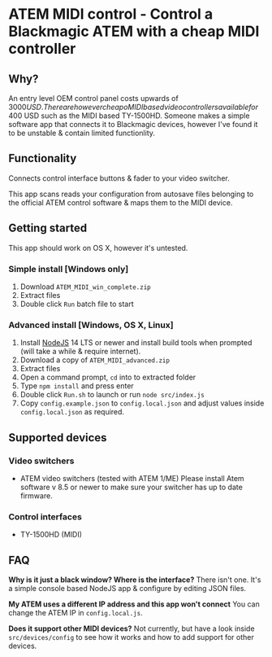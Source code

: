 # ATEM MIDI control - Control a Blackmagic ATEM with a cheap MIDI controller

## Why?

An entry level OEM control panel costs upwards of $3000 USD.
There are however cheapo MIDI based video controllers available for ~$400 USD such as the MIDI based TY-1500HD.
Someone makes a simple software app that connects it to Blackmagic devices, however I've found it to be unstable & contain limited functionlity.

## Functionality

Connects control interface buttons & fader to your video switcher.

This app scans reads your configuration from autosave files belonging to the official ATEM control software & maps them to the MIDI device.

## Getting started

This app should work on OS X, however it's untested.

### Simple install [Windows only]

1. Download `ATEM_MIDI_win_complete.zip`
2. Extract files
3. Double click `Run` batch file to start

### Advanced install [Windows, OS X, Linux]

1. Install [NodeJS](https://nodejs.org/en/download/) 14 LTS or newer and install build tools when prompted (will take a while & require internet).
2. Download a copy of `ATEM_MIDI_advanced.zip`
3. Extract files
4. Open a command prompt, `cd` into to extracted folder
5. Type `npm install` and press enter
6. Double click `Run.sh` to launch or run `node src/index.js`
7. Copy `config.example.json` to `config.local.json` and adjust values inside `config.local.json` as required.

## Supported devices

### Video switchers
- ATEM video switchers (tested with ATEM 1/ME)
  Please install Atem software v 8.5 or newer to make sure your switcher has up to date firmware.

### Control interfaces
- TY-1500HD (MIDI)

## FAQ

**Why is it just a black window? Where is the interface?**
There isn't one. It's a simple console based NodeJS app & configure by editing JSON files.

**My ATEM uses a different IP address and this app won't connect**
You can change the ATEM IP in `config.local.js`.

**Does it support other MIDI devices?**
Not currently, but have a look inside `src/devices/config` to see how it works and how to add support for other devices.
